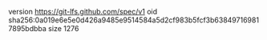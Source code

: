 version https://git-lfs.github.com/spec/v1
oid sha256:0a019e6e5e0d426a9485e9514584a5d2cf983b5fcf3b638497169817895bdbba
size 1276
